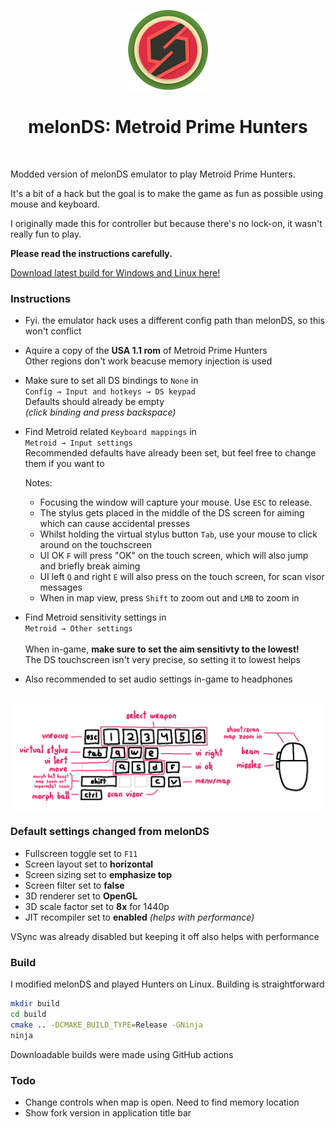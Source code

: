 <p align="center"><img src="./res/icon/melon_128x128.png"></p>
<h1 align="center"><b>melonDS: Metroid Prime Hunters</b></h1>
<br>
    
Modded version of melonDS emulator to play Metroid Prime Hunters.

It's a bit of a hack but the goal is to make the game as fun as possible using mouse and keyboard.

I originally made this for controller but because there's no lock-on, it wasn't really fun to play.

**Please read the instructions carefully.**

[Download latest build for Windows and Linux here!](https://github.com/makidoll/melonDS-Metroid-Prime-Hunters/releases)

### Instructions

-   Fyi. the emulator hack uses a different config path than melonDS, so this won't conflict

-   Aquire a copy of the **USA 1.1 rom** of Metroid Prime Hunters<br>
    Other regions don't work beacuse memory injection is used

-   Make sure to set all DS bindings to `None` in<br>
    `Config → Input and hotkeys → DS keypad`<br>
    Defaults should already be empty<br>
    _(click binding and press backspace)_

-   Find Metroid related `Keyboard mappings` in<br>
    `Metroid → Input settings`<br>
    Recommended defaults have already been set, but feel free to change them if you want to

    Notes:

    -   Focusing the window will capture your mouse. Use `ESC` to release.
    -   The stylus gets placed in the middle of the DS screen for aiming which can cause accidental presses
    -   Whilst holding the virtual stylus button `Tab`, use your mouse to click around on the touchscreen
    -   UI OK `F` will press "OK" on the touch screen, which will also jump and briefly break aiming
    -   UI left `Q` and right `E` will also press on the touch screen, for scan visor messages
    -   When in map view, press `Shift` to zoom out and `LMB` to zoom in

-   Find Metroid sensitivity settings in<br>
    `Metroid → Other settings`<br>
    <br>
    When in-game, **make sure to set the aim sensitivty to the lowest!**<br>
    The DS touchscreen isn't very precise, so setting it to lowest helps<br>
-   Also recommended to set audio settings in-game to headphones

<br>
<img src="./metroid/keyboard.png"/>

### Default settings changed from melonDS

-   Fullscreen toggle set to `F11`
-   Screen layout set to **horizontal**
-   Screen sizing set to **emphasize top**
-   Screen filter set to **false**
-   3D renderer set to **OpenGL**
-   3D scale factor set to **8x** for 1440p
-   JIT recompiler set to **enabled** _(helps with performance)_

VSync was already disabled but keeping it off also helps with performance

### Build

I modified melonDS and played Hunters on Linux. Building is straightforward

```bash
mkdir build
cd build
cmake .. -DCMAKE_BUILD_TYPE=Release -GNinja
ninja
```

Downloadable builds were made using GitHub actions

### Todo

-   Change controls when map is open. Need to find memory location
-   Show fork version in application title bar
